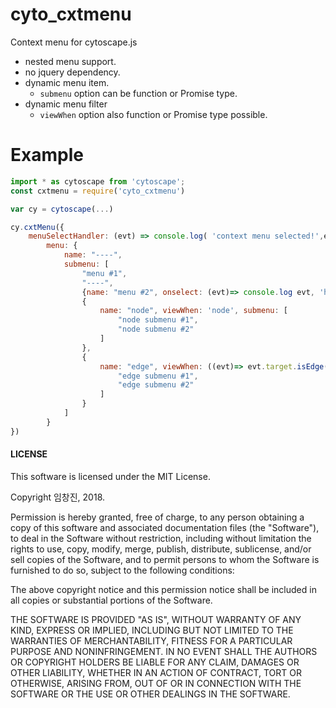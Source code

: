 # cyto_cxtmenu

Context menu for cytoscape.js

- nested menu support.
- no jquery dependency.
- dynamic menu item.
  - `submenu` option can be function or Promise type.
- dynamic menu filter
  - `viewWhen` option also function or Promise type possible.


# Example
```js
import * as cytoscape from 'cytoscape';
const cxtmenu = require('cyto_cxtmenu')

var cy = cytoscape(...)

cy.cxtMenu({
    menuSelectHandler: (evt) => console.log( 'context menu selected!',evt)
        menu: {
            name: "----",
            submenu: [
                "menu #1",
                "----",
                {name: "menu #2", onselect: (evt)=> console.log evt, 'hello from menu #2'},
                {
                    name: "node", viewWhen: 'node', submenu: [
                        "node submenu #1",
                        "node submenu #2"
                    ]
                },
                {
                    name: "edge", viewWhen: ((evt)=> evt.target.isEdge() ), submenu: ()=> [
                        "edge submenu #1",
                        "edge submenu #2"
                    ]
                }
            ]
        }
})
```



#### LICENSE

This software is licensed under the MIT License.

Copyright 임창진, 2018.

Permission is hereby granted, free of charge, to any person obtaining a
copy of this software and associated documentation files (the
"Software"), to deal in the Software without restriction, including
without limitation the rights to use, copy, modify, merge, publish,
distribute, sublicense, and/or sell copies of the Software, and to permit
persons to whom the Software is furnished to do so, subject to the
following conditions:

The above copyright notice and this permission notice shall be included
in all copies or substantial portions of the Software.

THE SOFTWARE IS PROVIDED "AS IS", WITHOUT WARRANTY OF ANY KIND, EXPRESS
OR IMPLIED, INCLUDING BUT NOT LIMITED TO THE WARRANTIES OF
MERCHANTABILITY, FITNESS FOR A PARTICULAR PURPOSE AND NONINFRINGEMENT. IN
NO EVENT SHALL THE AUTHORS OR COPYRIGHT HOLDERS BE LIABLE FOR ANY CLAIM,
DAMAGES OR OTHER LIABILITY, WHETHER IN AN ACTION OF CONTRACT, TORT OR
OTHERWISE, ARISING FROM, OUT OF OR IN CONNECTION WITH THE SOFTWARE OR THE
USE OR OTHER DEALINGS IN THE SOFTWARE.
